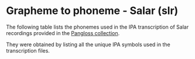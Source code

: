 # Grapheme to phoneme - Salar (slr)

The following table lists the phonemes used in the IPA transcription of Salar recordings provided in the [Pangloss collection](https://pangloss.cnrs.fr/corpus/Salar?lang=fr&mode=pro).

They were obtained by listing all the unique IPA symbols used in the transcription files.
